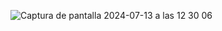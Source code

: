 ![Captura de pantalla 2024-07-13 a las 12 30 06](https://github.com/user-attachments/assets/3f56c45f-8d1c-4c97-bc22-e25cd0ff5cf4)

